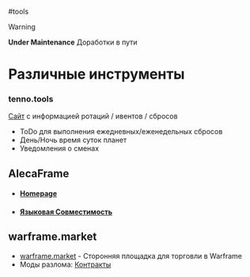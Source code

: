 #tools

>[!warning]
>**Under Maintenance**
>Доработки в пути

# Различные инструменты

### tenno.tools
[Сайт](https://tenno.tools) с информацией ротаций / ивентов / сбросов
- ToDo для выполнения ежедневных/еженедельных сбросов
- День/Ночь время суток планет
- Уведомления о сменах
## AlecaFrame
- #### [Homepage](https://alecaframe.com)
- #### [Языковая Cовместимость](https://docs.alecaframe.com/language-compatibility#language-compatibility)
## warframe.market
- [warframe.market](https://warframe.market) - Сторонняя площадка для торговли в Warframe
- Моды разлома: [Контракты](https://warframe.market/ru/profile/N3M1X/auctions)
